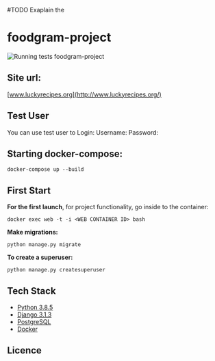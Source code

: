 #TODO Exaplain the 
# foodgram-project
![Running tests](https://github.com/olifirovai/foodgram/workflows/foodgram/badge.svg)
foodgram-project

## Site url:
[www.luckyrecipes.org](http://www.luckyrecipes.org/)


## Test User

You can use test user to Login:
Username:
Password:

## Starting docker-compose:
```
docker-compose up --build
```
## First Start
**For the first launch**, for project functionality, go inside to the container:
```
docker exec web -t -i <WEB CONTAINER ID> bash
```
**Make migrations:**
```
python manage.py migrate
```
**To create a superuser:**
```
python manage.py createsuperuser
```


## Tech Stack
* [Python 3.8.5](https://www.python.org/)
* [Django 3.1.3](https://www.djangoproject.com/)
* [PostgreSQL](https://www.postgresql.org/)
* [Docker](https://www.docker.com/)

## Licence